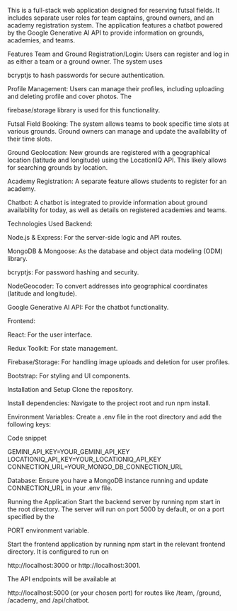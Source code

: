 This is a full-stack web application designed for reserving futsal fields. It includes separate user roles for team captains, ground owners, and an academy registration system. The application features a chatbot powered by the Google Generative AI API to provide information on grounds, academies, and teams.

Features
Team and Ground Registration/Login: Users can register and log in as either a team or a ground owner. The system uses 

bcryptjs to hash passwords for secure authentication.


Profile Management: Users can manage their profiles, including uploading and deleting profile and cover photos. The 

firebase/storage library is used for this functionality.


Futsal Field Booking: The system allows teams to book specific time slots at various grounds. Ground owners can manage and update the availability of their time slots.


Ground Geolocation: New grounds are registered with a geographical location (latitude and longitude) using the LocationIQ API. This likely allows for searching grounds by location.


Academy Registration: A separate feature allows students to register for an academy.


Chatbot: A chatbot is integrated to provide information about ground availability for today, as well as details on registered academies and teams.

Technologies Used
Backend:


Node.js & Express: For the server-side logic and API routes.


MongoDB & Mongoose: As the database and object data modeling (ODM) library.


bcryptjs: For password hashing and security.


NodeGeocoder: To convert addresses into geographical coordinates (latitude and longitude).


Google Generative AI API: For the chatbot functionality.

Frontend:


React: For the user interface.


Redux Toolkit: For state management.


Firebase/Storage: For handling image uploads and deletion for user profiles.


Bootstrap: For styling and UI components.

Installation and Setup
Clone the repository.

Install dependencies: Navigate to the project root and run npm install.


Environment Variables: Create a .env file in the root directory and add the following keys:

Code snippet

GEMINI_API_KEY=YOUR_GEMINI_API_KEY
LOCATIONIQ_API_KEY=YOUR_LOCATIONIQ_API_KEY
CONNECTION_URL=YOUR_MONGO_DB_CONNECTION_URL

Database: Ensure you have a MongoDB instance running and update CONNECTION_URL in your .env file.

Running the Application
Start the backend server by running npm start in the root directory. The server will run on port 5000 by default, or on a port specified by the 

PORT environment variable.

Start the frontend application by running npm start in the relevant frontend directory. It is configured to run on 

http://localhost:3000 or http://localhost:3001.

The API endpoints will be available at 

http://localhost:5000 (or your chosen port) for routes like /team, /ground, /academy, and /api/chatbot.
